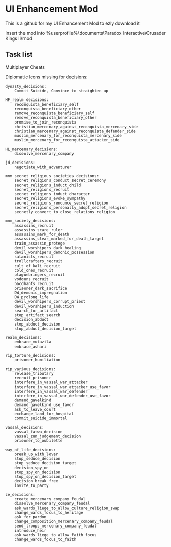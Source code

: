 # UI Enhancement Mod

This is a github for my UI Enhancement Mod to ezly download it

Insert the mod into %userprofile%\documents\Paradox Interactive\Crusader Kings II\mod


## Task list
Multiplayer Cheats

Diplomatic Icons missing for decisions: 

	dynasty_decisions:
		Commit Suicide, Convince to straighten up
		
	HF_realm_decisions:
		reconquista_beneficiary_self
		reconquista_beneficiary_other
		remove_reconquista_beneficiary_self
		remove_reconquista_beneficiary_other
		promise_to_join_reconquista
		christian_mercenary_against_reconquista_mercenary_side
		christian_mercenary_against_reconquista_defender_side
		muslim_mercenary_for_reconquista_mercenary_side
		muslim_mercenary_for_reconquista_attacker_side
		
	HL_mercenary_decisions:
		dissolve_mercenary_company
		
	jd_decisions:
		negotiate_with_adventurer
	
	mnm_secret_religious_societies_decisions:
		secret_religions_conduct_secret_ceremony
		secret_religions_induct_child
		secret_religions_recruit
		secret_religions_induct_character
		secret_religions_evoke_sympathy
		secret_religions_renounce_secret_religion
		secret_religions_personally_adopt_secret_religion
		secretly_convert_to_close_relations_religion
		
	mnm_society_decisions:
		assassins_recruit
		assassins_scare_ruler
		assassins_mark_for_death
		assassins_clear_marked_for_death_target
		train_assassin_protege
		devil_worshipers_dark_healing
		devil_worshipers_demonic_possession
		satanists_recruit
		trollcrafters_recruit
		cult_of_kali_recruit
		cold_ones_recruit
		plaguebringers_recruit
		vodouns_recruit
		bacchants_recruit
		prisoner_dark_sacrifice
		DW_demonic_impregnation
		DW_prolong_life
		devil_worshipers_corrupt_priest
		devil_worshipers_induction
		search_for_artifact
		stop_artifact_search
		decision_abduct
		stop_abduct_decision
		stop_abduct_decision_target
		
	realm_decisions:
		embrace_mutazila
		embrace_ashari
		
	rip_torture_decisions:
		prisoner_humiliation
		
	rip_various_decisions:
		release_tributary
		recruit_prisoner
		interfere_in_vassal_war_attacker
		interfere_in_vassal_war_attacker_use_favor
		interfere_in_vassal_war_defender
		interfere_in_vassal_war_defender_use_favor
		demand_gavelkind
		demand_gavelkind_use_favor
		ask_to_leave_court
		exchange_land_for_hospital
		commit_suicide_immortal
		
	vassal_decisions:
		vassal_fatwa_decision
		vassal_zun_judgement_decision
		prisoner_to_oubilette
		
	way_of_life_decisions:
		break_up_with_lover
		stop_seduce_decision
		stop_seduce_decision_target
		decision_spy_on
		stop_spy_on_decision
		stop_spy_on_decision_target
		decision_break_free
		invite_to_party
		
	ze_decisions:
		create_mercenary_company_feudal
		dissolve_mercenary_company_feudal
		ask_wards_liege_to_allow_culture_religion_swap
		change_wards_focus_to_heritage
		ask_for_pardon
		change_composition_mercenary_company_feudal
		send_troops_mercenary_company_feudal
		introduce_heir
		ask_wards_liege_to_allow_faith_focus
		change_wards_focus_to_faith
